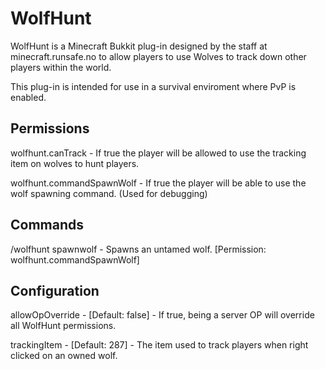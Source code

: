 WolfHunt
========

WolfHunt is a Minecraft Bukkit plug-in designed by the staff at minecraft.runsafe.no to allow players to use Wolves to track down other players within the world.

This plug-in is intended for use in a survival enviroment where PvP is enabled.

Permissions
-----------

wolfhunt.canTrack - If true the player will be allowed to use the tracking item on wolves to hunt players.

wolfhunt.commandSpawnWolf - If true the player will be able to use the wolf spawning command. (Used for debugging)

Commands
--------

/wolfhunt spawnwolf - Spawns an untamed wolf. [Permission: wolfhunt.commandSpawnWolf]

Configuration
--------

allowOpOverride - [Default: false] - If true, being a server OP will override all WolfHunt permissions.

trackingItem - [Default: 287] - The item used to track players when right clicked on an owned wolf.